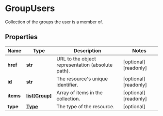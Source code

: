 # GroupUsers

Collection of the groups the user is a member of.
## Properties
| Name | Type | Description | Notes |
| ------------ | ------------- | ------------- | ------------- |
| **href** | **str** | URL to the object representation (absolute path). | [optional] [readonly]  |
| **id** | **str** | The resource&#39;s unique identifier. | [optional] [readonly]  |
| **items** | [**list[Group]**](Group.md) | Array of items in the collection. | [optional] [readonly]  |
| **type** | [**Type**](Type.md) | The type of the resource. | [optional]  |


